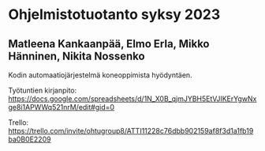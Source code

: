 # Ohjelmistotuotanto syksy 2023
## Matleena Kankaanpää, Elmo Erla, Mikko Hänninen, Nikita Nossenko
Kodin automaatiojärjestelmä koneoppimista hyödyntäen.

Työtuntien kirjanpito:<br>
https://docs.google.com/spreadsheets/d/1N_X0B_qjmJYBH5EtVJIKErYgwNxge8i1APWWq521nrM/edit#gid=0

Trello:<br>
https://trello.com/invite/ohtugroup8/ATTI11228c76dbb902159af8f3d1a1fb19ba0B0E2209
